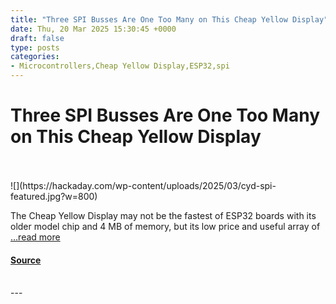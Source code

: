 ```yaml
---
title: "Three SPI Busses Are One Too Many on This Cheap Yellow Display"
date: Thu, 20 Mar 2025 15:30:45 +0000
draft: false
type: posts
categories: 
- Microcontrollers,Cheap Yellow Display,ESP32,spi
---
```

# Three SPI Busses Are One Too Many on This Cheap Yellow Display

<br/>

<br/>
![](https://hackaday.com/wp-content/uploads/2025/03/cyd-spi-featured.jpg?w=800)

The Cheap Yellow Display may not be the fastest of ESP32 boards with its older model chip and 4 MB of memory, but its low price and useful array of […read more](https://hackaday.com/2025/03/20/three-spi-busses-are-one-too-many-on-this-cheap-yellow-display/)

#### [Source](https://hackaday.com/2025/03/20/three-spi-busses-are-one-too-many-on-this-cheap-yellow-display/)

<br/>
---
